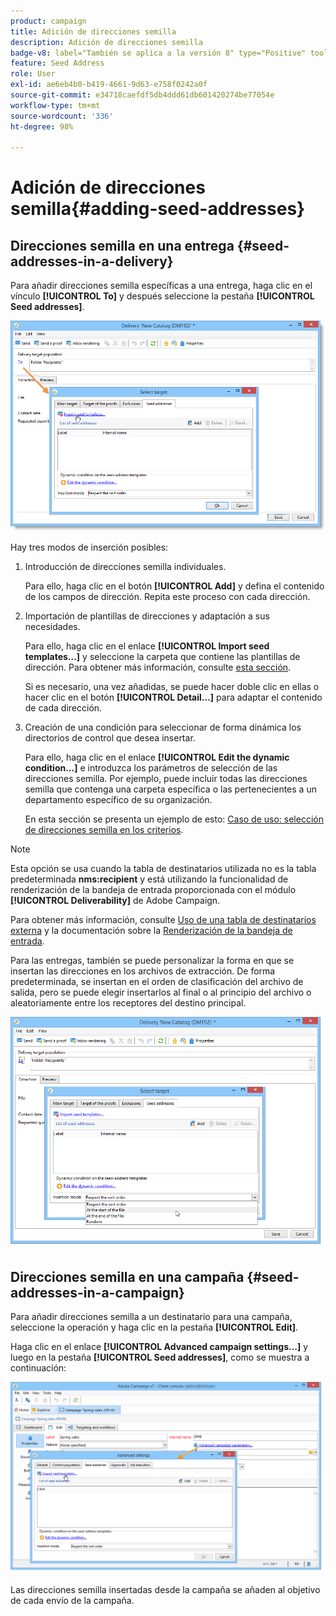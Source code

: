 ```yaml
---
product: campaign
title: Adición de direcciones semilla
description: Adición de direcciones semilla
badge-v8: label="También se aplica a la versión 8" type="Positive" tooltip="También se aplica a Campaign v8"
feature: Seed Address
role: User
exl-id: ae6eb4b0-b419-4661-9d63-e758f0242a0f
source-git-commit: e34718caefdf5db4ddd61db601420274be77054e
workflow-type: tm+mt
source-wordcount: '336'
ht-degree: 98%

---
```


# Adición de direcciones semilla{#adding-seed-addresses}

## Direcciones semilla en una entrega {#seed-addresses-in-a-delivery}

Para añadir direcciones semilla específicas a una entrega, haga clic en el vínculo **[!UICONTROL To]** y después seleccione la pestaña **[!UICONTROL Seed addresses]**.

![](assets/s_ncs_user_edit_del_addresses_tab.png)

Hay tres modos de inserción posibles:

1. Introducción de direcciones semilla individuales.

   Para ello, haga clic en el botón **[!UICONTROL Add]** y defina el contenido de los campos de dirección. Repita este proceso con cada dirección.

1. Importación de plantillas de direcciones y adaptación a sus necesidades.

   Para ello, haga clic en el enlace **[!UICONTROL Import seed templates...]** y seleccione la carpeta que contiene las plantillas de dirección. Para obtener más información, consulte [esta sección](creating-seed-addresses.md#creating-seed-address-templates).

   Si es necesario, una vez añadidas, se puede hacer doble clic en ellas o hacer clic en el botón **[!UICONTROL Detail...]** para adaptar el contenido de cada dirección.

1. Creación de una condición para seleccionar de forma dinámica los directorios de control que desea insertar.

   Para ello, haga clic en el enlace **[!UICONTROL Edit the dynamic condition...]** e introduzca los parámetros de selección de las direcciones semilla. Por ejemplo, puede incluir todas las direcciones semilla que contenga una carpeta específica o las pertenecientes a un departamento específico de su organización.

   En esta sección se presenta un ejemplo de esto: [Caso de uso: selección de direcciones semilla en los criterios](use-case-selecting-seed-addresses-on-criteria.md).

>[!NOTE]
>
>Esta opción se usa cuando la tabla de destinatarios utilizada no es la tabla predeterminada **nms:recipient** y está utilizando la funcionalidad de renderización de la bandeja de entrada proporcionada con el módulo **[!UICONTROL Deliverability]** de Adobe Campaign.
>
>Para obtener más información, consulte [Uso de una tabla de destinatarios externa](using-an-external-recipient-table.md) y la documentación sobre la [Renderización de la bandeja de entrada](inbox-rendering.md).

Para las entregas, también se puede personalizar la forma en que se insertan las direcciones en los archivos de extracción. De forma predeterminada, se insertan en el orden de clasificación del archivo de salida, pero se puede elegir insertarlos al final o al principio del archivo o aleatoriamente entre los receptores del destino principal.

![](assets/s_ncs_user_edit_del_addresses_sort.png)

## Direcciones semilla en una campaña {#seed-addresses-in-a-campaign}

Para añadir direcciones semilla a un destinatario para una campaña, seleccione la operación y haga clic en la pestaña **[!UICONTROL Edit]**.

Haga clic en el enlace **[!UICONTROL Advanced campaign settings...]** y luego en la pestaña **[!UICONTROL Seed addresses]**, como se muestra a continuación:

![](assets/s_ncs_user_edit_op_addresses_tab.png)

Las direcciones semilla insertadas desde la campaña se añaden al objetivo de cada envío de la campaña.
